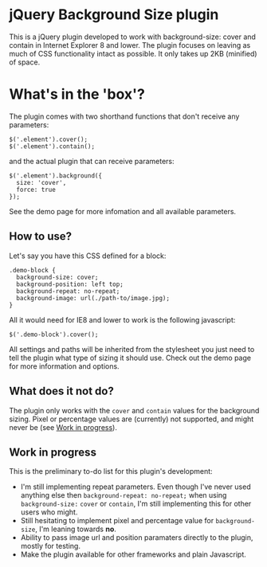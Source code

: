 # jQuery Background Size plugin

This is a jQuery plugin developed to work with background-size: cover and contain in Internet Explorer 8 and lower. The plugin focuses on leaving as much of CSS functionality intact as possible. It only takes up 2KB (minified) of space.


# What's in the 'box'?
The plugin comes with two shorthand functions that don't receive any parameters:

```
$('.element').cover();
$('.element').contain();
```

and the actual plugin that can receive parameters:

```
$('.element').background({
  size: 'cover',
  force: true
});
```

See the demo page for more infomation and all available parameters.

## How to use?
Let's say you have this CSS defined for a block:

```
.demo-block {
  background-size: cover;
  background-position: left top;
  background-repeat: no-repeat;
  background-image: url(./path-to/image.jpg);
}
```

All it would need for IE8 and lower to work is the following javascript:

```
$('.demo-block').cover();
```

All settings and paths will be inherited from the stylesheet you just need to tell the plugin what type of sizing it should use. Check out the demo page for more information and options.

## What does it not do?
The plugin only works with the `cover` and `contain` values for the background sizing. Pixel or percentage values are (currently) not supported, and might never be (see [Work in progress](#work-in-progress)).

## Work in progress
This is the preliminary to-do list for this plugin's development:

* I'm still implementing repeat parameters. Even though I've never used anything else then `background-repeat: no-repeat;` when using `background-size:` `cover` or `contain`, I'm still implementing this for other users who might.
* Still hesitating to implement pixel and percentage value for `background-size`, I'm leaning towards **no**.
* Ability to pass image url and position paramaters directly to the plugin, mostly for testing.
* Make the plugin available for other frameworks and plain Javascript.






